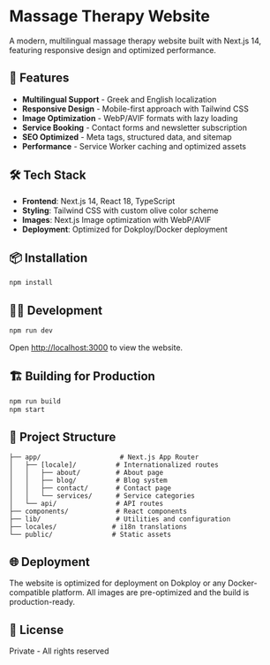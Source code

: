 # Massage Therapy Website

A modern, multilingual massage therapy website built with Next.js 14, featuring responsive design and optimized performance.

## 🚀 Features

- **Multilingual Support** - Greek and English localization
- **Responsive Design** - Mobile-first approach with Tailwind CSS
- **Image Optimization** - WebP/AVIF formats with lazy loading
- **Service Booking** - Contact forms and newsletter subscription
- **SEO Optimized** - Meta tags, structured data, and sitemap
- **Performance** - Service Worker caching and optimized assets

## 🛠️ Tech Stack

- **Frontend**: Next.js 14, React 18, TypeScript
- **Styling**: Tailwind CSS with custom olive color scheme
- **Images**: Next.js Image optimization with WebP/AVIF
- **Deployment**: Optimized for Dokploy/Docker deployment

## 📦 Installation

```bash
npm install
```

## 🏃‍♂️ Development

```bash
npm run dev
```

Open [http://localhost:3000](http://localhost:3000) to view the website.

## 🏗️ Building for Production

```bash
npm run build
npm start
```

## 📁 Project Structure

```
├── app/                    # Next.js App Router
│   ├── [locale]/          # Internationalized routes
│   │   ├── about/         # About page
│   │   ├── blog/          # Blog system
│   │   ├── contact/       # Contact page
│   │   └── services/      # Service categories
│   └── api/               # API routes
├── components/            # React components
├── lib/                   # Utilities and configuration
├── locales/              # i18n translations
└── public/               # Static assets
```

## 🌐 Deployment

The website is optimized for deployment on Dokploy or any Docker-compatible platform. All images are pre-optimized and the build is production-ready.

## 📄 License

Private - All rights reserved
